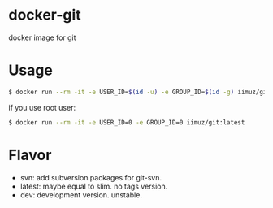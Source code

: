 # docker-git

docker image for git

# Usage

```sh
$ docker run --rm -it -e USER_ID=$(id -u) -e GROUP_ID=$(id -g) iimuz/git:latest
```

if you use root user:

```sh
$ docker run --rm -it -e USER_ID=0 -e GROUP_ID=0 iimuz/git:latest
```

# Flavor

* svn: add subversion packages for git-svn.
* latest: maybe equal to slim. no tags version.
* dev: development version. unstable.
